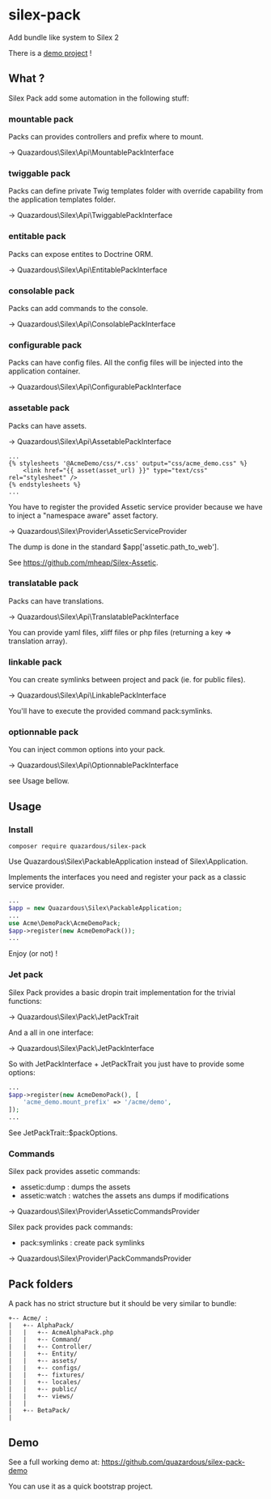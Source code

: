 # silex-pack
Add bundle like system to Silex 2

There is a [demo project](#demo) !

## What ?

Silex Pack add some automation in the following stuff:

### mountable pack

Packs can provides controllers and prefix where to mount.

-> Quazardous\Silex\Api\MountablePackInterface

### twiggable pack

Packs can define private Twig templates folder with override capability from the application templates folder.

-> Quazardous\Silex\Api\TwiggablePackInterface

### entitable pack

Packs can expose entites to Doctrine ORM.

-> Quazardous\Silex\Api\EntitablePackInterface

### consolable pack

Packs can add commands to the console.

-> Quazardous\Silex\Api\ConsolablePackInterface

### configurable pack

Packs can have config files. All the config files will be injected into the application container.

-> Quazardous\Silex\Api\ConfigurablePackInterface

### assetable pack

Packs can have assets.

-> Quazardous\Silex\Api\AssetablePackInterface

```twig
...
{% stylesheets '@AcmeDemo/css/*.css' output="css/acme_demo.css" %}
    <link href="{{ asset(asset_url) }}" type="text/css" rel="stylesheet" />
{% endstylesheets %}
...

```

You have to register the provided Assetic service provider because we have to inject a "namespace aware" asset factory.

-> Quazardous\Silex\Provider\AsseticServiceProvider

The dump is done in the standard $app['assetic.path_to_web'].

See https://github.com/mheap/Silex-Assetic.

### translatable pack

Packs can have translations.

-> Quazardous\Silex\Api\TranslatablePackInterface

You can provide yaml files, xliff files or php files (returning a key => translation array).


### linkable pack

You can create symlinks between project and pack (ie. for public files).

-> Quazardous\Silex\Api\LinkablePackInterface

You'll have to execute the provided command pack:symlinks.

### optionnable pack

You can inject common options into your pack.

-> Quazardous\Silex\Api\OptionnablePackInterface

see Usage bellow.


## Usage

### Install

    composer require quazardous/silex-pack

Use Quazardous\Silex\PackableApplication instead of Silex\Application.

Implements the interfaces you need and register your pack as a classic service provider.

```php
...
$app = new Quazardous\Silex\PackableApplication;
...
use Acme\DemoPack\AcmeDemoPack;
$app->register(new AcmeDemoPack());
...
```

Enjoy (or not) !

### Jet pack

Silex Pack provides a basic dropin trait implementation for the trivial functions:

-> Quazardous\Silex\Pack\JetPackTrait

And a all in one interface:

-> Quazardous\Silex\Pack\JetPackInterface

So with JetPackInterface + JetPackTrait you just have to provide some options: 


```php
...
$app->register(new AcmeDemoPack(), [
    'acme_demo.mount_prefix' => '/acme/demo',
]);
...
```

See JetPackTrait::$packOptions.


### Commands

Silex pack provides assetic commands:

- assetic:dump : dumps the assets
- assetic:watch : watches the assets ans dumps if modifications

-> Quazardous\Silex\Provider\AsseticCommandsProvider

Silex pack provides pack commands:

- pack:symlinks : create pack symlinks

-> Quazardous\Silex\Provider\PackCommandsProvider

## Pack folders

A pack has no strict structure but it should be very similar to bundle:

```
+-- Acme/ :
|   +-- AlphaPack/
|   |   +-- AcmeAlphaPack.php
|   |   +-- Command/
|   |   +-- Controller/
|   |   +-- Entity/
|   |   +-- assets/
|   |   +-- configs/
|   |   +-- fixtures/
|   |   +-- locales/
|   |   +-- public/
|   |   +-- views/
|   |
|   +-- BetaPack/
|
```

## Demo

See a full working demo at:
https://github.com/quazardous/silex-pack-demo

You can use it as a quick bootstrap project. 

